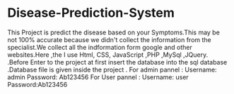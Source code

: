 # Disease-Prediction-System
This Project is predict the disease based on your Symptoms.This may be not 100% accurate because we didn't collect the information from the specialist.We collect all the indformation form google and other websites.Here ,the I use Html, CSS, JavaScript ,PHP ,MySql ,JQuery. .Before Enter to the project at first insert the database into the sql database .Database file is given inside the project . For admin pannel : Username: admin Password: Ab123456 For User pannel : Username: user Password:Ab123456
